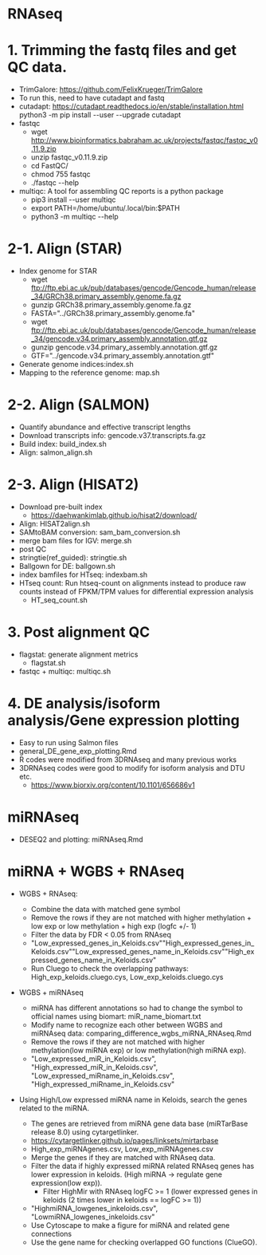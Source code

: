 # RNAseq

# 1. Trimming the fastq files and get QC data.
  - TrimGalore: https://github.com/FelixKrueger/TrimGalore
  - To run this, need to have cutadapt and fastq
  - cutadapt: https://cutadapt.readthedocs.io/en/stable/installation.html
          python3 -m pip install --user --upgrade cutadapt
  - fastqc
    - wget http://www.bioinformatics.babraham.ac.uk/projects/fastqc/fastqc_v0.11.9.zip
    - unzip fastqc_v0.11.9.zip
    - cd FastQC/
    - chmod 755 fastqc
    - ./fastqc --help
  - multiqc: A tool for assembling QC reports is a python package
    - pip3 install --user multiqc
    - export PATH=/home/ubuntu/.local/bin:$PATH
    - python3 -m multiqc --help

# 2-1. Align (STAR)
  - Index genome for STAR
    - wget ftp://ftp.ebi.ac.uk/pub/databases/gencode/Gencode_human/release_34/GRCh38.primary_assembly.genome.fa.gz
    - gunzip GRCh38.primary_assembly.genome.fa.gz
    - FASTA="../GRCh38.primary_assembly.genome.fa"
    - wget ftp://ftp.ebi.ac.uk/pub/databases/gencode/Gencode_human/release_34/gencode.v34.primary_assembly.annotation.gtf.gz
    - gunzip gencode.v34.primary_assembly.annotation.gtf.gz
    - GTF="../gencode.v34.primary_assembly.annotation.gtf"
  - Generate genome indices:index.sh
  - Mapping to the reference genome: map.sh
 
 # 2-2. Align (SALMON)
 - Quantify abundance and effective transcript lengths
 - Download transcripts info: gencode.v37.transcripts.fa.gz
 - Build index: build_index.sh
 - Align: salmon_align.sh

# 2-3. Align (HISAT2)
- Download pre-built index
  - https://daehwankimlab.github.io/hisat2/download/
- Align: HISAT2align.sh
- SAMtoBAM conversion: sam_bam_conversion.sh
- merge bam files for IGV: merge.sh
- post QC
- stringtie(ref_guided): stringtie.sh
- Ballgown for DE: ballgown.sh
- index bamfiles for HTseq: indexbam.sh
- HTseq count: Run htseq-count on alignments instead to produce raw counts instead of FPKM/TPM values for differential expression analysis
  - HT_seq_count.sh

# 3. Post alignment QC
  - flagstat: generate alignment metrics
    - flagstat.sh
  - fastqc + multiqc: multiqc.sh

# 4. DE analysis/isoform analysis/Gene expression plotting
- Easy to run using Salmon files
- general_DE_gene_exp_plotting.Rmd
- R codes were modified from 3DRNAseq and many previous works
- 3DRNAseq codes were good to modify for isoform analysis and DTU etc.
  - https://www.biorxiv.org/content/10.1101/656686v1

# miRNAseq
- DESEQ2 and plotting: miRNAseq.Rmd

# miRNA + WGBS + RNAseq
- WGBS + RNAseq: 
  - Combine the data with matched gene symbol
  - Remove the rows if they are not matched with higher methylation + low exp or low methylation + high exp (logfc +/- 1)
  - Filter the data by FDR < 0.05 from RNAseq
  - "Low_expressed_genes_in_Keloids.csv""High_expressed_genes_in_Keloids.csv""Low_expressed_genes_name_in_Keloids.csv""High_expressed_genes_name_in_Keloids.csv"
  - Run Cluego to check the overlapping pathways: High_exp_keloids.cluego.cys, Low_exp_keloids.cluego.cys

- WGBS + miRNAseq
  - miRNA has different annotations so had to change the symbol to official names using biomart: miR_name_biomart.txt
  - Modify name to recognize each other between WGBS and miRNAseq data: comparing_difference_wgbs_miRNA_RNAseq.Rmd
  - Remove the rows if they are not matched with higher methylation(low miRNA exp) or low methylation(high miRNA exp). 
  - "Low_expressed_miR_in_Keloids.csv", "High_expressed_miR_in_Keloids.csv", "Low_expressed_miRname_in_Keloids.csv", "High_expressed_miRname_in_Keloids.csv"

- Using High/Low expressed miRNA name in Keloids, search the genes related to the miRNA.
  - The genes are retrieved from miRNA gene data base (miRTarBase release 8.0) using cytargetlinker.
  - https://cytargetlinker.github.io/pages/linksets/mirtarbase
  - High_exp_miRNAgenes.csv, Low_exp_miRNAgenes.csv
  - Merge the genes if they are matched with RNAseq data.
  - Filter the data if highly expressed miRNA related RNAseq genes has lower expression in keloids. (High miRNA -> regulate gene expression(low exp)).
    - Filter HighMir with RNAseq logFC >= 1 (lower expressed genes in keloids (2 times lower in keloids == logFC >= 1))
  - "HighmiRNA_lowgenes_inkeloids.csv", "LowmiRNA_lowgenes_inkeloids.csv"
  - Use Cytoscape to make a figure for miRNA and related gene connections
  - Use the gene name for checking overlapped GO functions (ClueGO).
 
